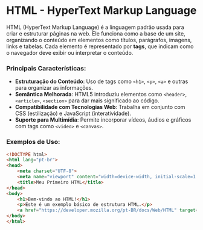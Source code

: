 # HTML - HyperText Markup Language

HTML (HyperText Markup Language) é a linguagem padrão usada para criar e estruturar páginas na web. Ele funciona como a base de um site, organizando o conteúdo em elementos como títulos, parágrafos, imagens, links e tabelas. Cada elemento é representado por **tags**, que indicam como o navegador deve exibir ou interpretar o conteúdo.  

### Principais Características:
- **Estruturação do Conteúdo**: Uso de tags como `<h1>`, `<p>`, `<a>` e outras para organizar as informações.
- **Semântica Melhorada**: HTML5 introduziu elementos como `<header>`, `<article>`, `<section>` para dar mais significado ao código.
- **Compatibilidade com Tecnologias Web**: Trabalha em conjunto com CSS (estilização) e JavaScript (interatividade).
- **Suporte para Multimídia**: Permite incorporar vídeos, áudios e gráficos com tags como `<video>` e `<canvas>`.

### Exemplos de Uso:
```html
<!DOCTYPE html>
<html lang="pt-br">
<head>
    <meta charset="UTF-8">
    <meta name="viewport" content="width=device-width, initial-scale=1.0">
    <title>Meu Primeiro HTML</title>
</head>
<body>
    <h1>Bem-vindo ao HTML!</h1>
    <p>Este é um exemplo básico de estrutura HTML.</p>
    <a href="https://developer.mozilla.org/pt-BR/docs/Web/HTML" target="_blank">Saiba mais sobre HTML</a>
</body>
</html>
